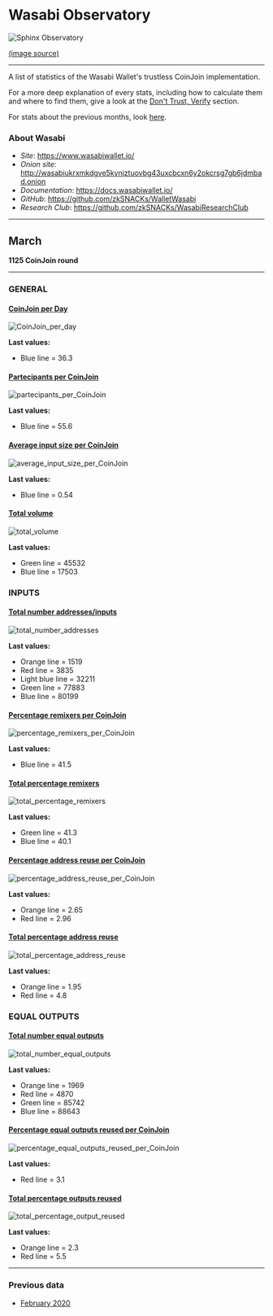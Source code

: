 # Wasabi Observatory

![Sphinx Observatory](Sphinx_Observatorium.jpg)

[(image source)](https://en.wikipedia.org/wiki/Sphinx_Observatory)

---

A list of statistics of the Wasabi Wallet's trustless CoinJoin implementation.

For a more deep explanation of every stats, including how to calculate them and where to find them, give a look at the [Don't Trust, Verify](Dont_Trust_Verify.md) section. 

For stats about the previous months, look [here](months_list.md).

### About Wasabi

* *Site*: https://www.wasabiwallet.io/ 
* *Onion site*: http://wasabiukrxmkdgve5kynjztuovbg43uxcbcxn6y2okcrsg7gb6jdmbad.onion
* *Documentation*: https://docs.wasabiwallet.io/ 
* *GitHub*: https://github.com/zkSNACKs/WalletWasabi
* *Research Club*: https://github.com/zkSNACKs/WasabiResearchClub

---

## March
**1125 CoinJoin round**

---

### GENERAL

#### [CoinJoin per Day](Dont_Trust_Verify.md#coinjoin-per-day)
![CoinJoin_per_day](2020/March/CoinJoin_per_day.png)

**Last values:**

* Blue line = 36.3

#### [Partecipants per CoinJoin](Dont_Trust_Verify.md#partecipants-per-coinjoin)
![partecipants_per_CoinJoin](2020/March/partecipants_per_CoinJoin.png)

**Last values:**

* Blue line = 55.6

#### [Average input size per CoinJoin](Dont_Trust_Verify.md#average-input-size-per-coinjoin)
![average_input_size_per_CoinJoin](2020/March/average_input_size_per_CoinJoin.png)

**Last values:**

* Blue line = 0.54

#### [Total volume](Dont_Trust_Verify.md#total-volume)
![total_volume](2020/March/total_volume.png)

**Last values:**

* Green line = 45532
* Blue line = 17503

### INPUTS

#### [Total number addresses/inputs](Dont_Trust_Verify.md#total-number-of-addresses)
![total_number_addresses](2020/March/total_number_addresses.png)

**Last values:**

* Orange line = 1519
* Red line = 3835
* Light blue line = 32211
* Green line = 77883
* Blue line = 80199

#### [Percentage remixers per CoinJoin](Dont_Trust_Verify.md#percentage-remixers-per-coinjoin)
![percentage_remixers_per_CoinJoin](2020/March/percentage_remixers_per_CoinJoin.png)

**Last values:**

* Blue line = 41.5

#### [Total percentage remixers](Dont_Trust_Verify.md#total-percentage-remixers)
![total_percentage_remixers](2020/March/total_percentage_remixers.png)

**Last values:**

* Green line = 41.3
* Blue line = 40.1

#### [Percentage address reuse per CoinJoin](Dont_Trust_Verify.md#percentage-address-reuse-per-coinjoin)
![percentage_address_reuse_per_CoinJoin](2020/March/percentage_address_reuse_per_CoinJoin.png)

**Last values:**

* Orange line = 2.65
* Red line = 2.96

#### [Total percentage address reuse](Dont_Trust_Verify.md#total-percentage-address-reuse)
![total_percentage_address_reuse](2020/March/total_percentage_address_reuse.png)

**Last values:**

* Orange line = 1.95
* Red line = 4.8

### EQUAL OUTPUTS

#### [Total number equal outputs](Dont_Trust_Verify.md#total-number-equal-outputs)
![total_number_equal_outputs](2020/March/total_number_equal_output_reused.png)

**Last values:**

* Orange line = 1969
* Red line = 4870
* Green line = 85742
* Blue line = 88643

#### [Percentage equal outputs reused per CoinJoin](Dont_Trust_Verify.md#percentage-equal-outputs-reused-per-coinjoin)
![percentage_equal_outputs_reused_per_CoinJoin](2020/March/percentage_equal_outputs_reused_per_CoinJoin.png)

**Last values:**

* Red line = 3.1

#### [Total percentage outputs reused](Dont_Trust_Verify.md#total-percentage-equal-outputs-reused)
![total_percentage_output_reused](2020/March/total_percentage_outputs_reused.png)

**Last values:**

* Orange line = 2.3
* Red line = 5.5

---

### Previous data

* [February 2020](2020/February/README.md)
